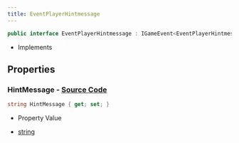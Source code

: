 ```yaml
---
title: EventPlayerHintmessage
---
```


```csharp
public interface EventPlayerHintmessage : IGameEvent<EventPlayerHintmessage>
```

- Implements

## Properties

### **HintMessage** - [Source Code](https://github.com/swiftly-solution/swiftlys2/blob/main/managed/src/SwiftlyS2.Generated/GameEvents/Interfaces/EventPlayerHintmessage.cs#L23)

```csharp
string HintMessage { get; set; }
```

- Property Value

- [string](https://learn.microsoft.com/dotnet/api/system.string)

